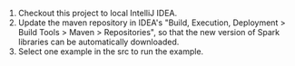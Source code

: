 1. Checkout this project to local IntelliJ IDEA.
2. Update the maven repository in IDEA's "Build, Execution, Deployment > Build Tools > Maven > Repositories",
   so that the new version of Spark libraries can be automatically downloaded.
3. Select one example in the src to run the example.